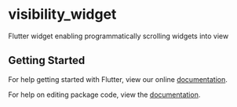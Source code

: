 # visibility_widget

Flutter widget enabling programmatically scrolling widgets into view 

## Getting Started

For help getting started with Flutter, view our online [documentation](https://flutter.io/).

For help on editing package code, view the [documentation](https://flutter.io/developing-packages/).

